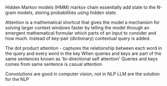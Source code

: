 Hidden Markov models (HMM)
markov chain essentially add state to the N-gram models, storing probabilities using hidden state.

Attention
is a mathematical shortcut that gives the model a mechanism for solving larger context windows faster by telling the model through an emergent mathematical formular which parts of an input to consider and how much.
Instead of key-pair (dictionary) contextual query is added.


The dot product attention - captures the relationship between each word in the query and every word in the key
When queries and keys are part of the same sentences known as 'bi-directional self attention'
Queries and keys comes from same sentence is casual attention


Convolutions are good in computer vision, not in NLP
LLM are the solution for the NLP



